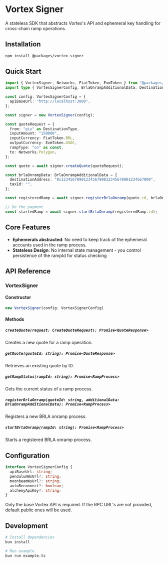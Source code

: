 # Vortex Signer

A stateless SDK that abstracts Vortex's API and ephemeral key handling for cross-chain ramp operations.

## Installation

```bash
npm install @packages/vortex-signer
```

## Quick Start

```typescript
import { VortexSigner, Networks, FiatToken, EvmToken } from "@packages/vortex-signer";
import type { VortexSignerConfig, BrlaOnrampAdditionalData, DestinationType } from "@packages/vortex-signer";

const config: VortexSignerConfig = {
  apiBaseUrl: "http://localhost:3000",
};

const signer = new VortexSigner(config);

const quoteRequest = {
  from: "pix" as DestinationType,
  inputAmount: "150000",
  inputCurrency: FiatToken.BRL,
  outputCurrency: EvmToken.USDC,
  rampType: "on" as const,
  to: Networks.Polygon,
};

const quote = await signer.createQuote(quoteRequest);

const brlaOnrampData: BrlaOnrampAdditionalData = {
  destinationAddress: "0x1234567890123456789012345678901234567890",
  taxId: "",
};

const registeredRamp = await signer.registerBrlaOnramp(quote.id, brlaOnrampData);

// Do the payment
const startedRamp = await signer.startBrlaOnramp(registeredRamp.id);
```

## Core Features
- **Ephemerals abstracted**: No need to keep track of the ephemeral accounts used in the ramp process. 
- **Stateless Design**: No internal state management - you control persistence of the rampId for status checking

## API Reference

### VortexSigner

#### Constructor

```typescript
new VortexSigner(config: VortexSignerConfig)
```

#### Methods

##### `createQuote(request: CreateQuoteRequest): Promise<QuoteResponse>`
Creates a new quote for a ramp operation.

##### `getQuote(quoteId: string): Promise<QuoteResponse>`
Retrieves an existing quote by ID.

##### `getRampStatus(rampId: string): Promise<RampProcess>`
Gets the current status of a ramp process.

##### `registerBrlaOnramp(quoteId: string, additionalData: BrlaOnrampAdditionalData): Promise<RampProcess>`
Registers a new BRLA onramp process.

##### `startBrlaOnramp(rampId: string): Promise<RampProcess>`
Starts a registered BRLA onramp process.

## Configuration

```typescript
interface VortexSignerConfig {
  apiBaseUrl: string;
  pendulumWsUrl?: string;
  moonbeamWsUrl?: string;
  autoReconnect?: boolean;
  alchemyApiKey?: string;
}
```

Only the base Vortex API is required. If the RPC URL's are not provided, default public ones will be used.


## Development

```bash
# Install dependencies
bun install

# Run example
bun run example.ts
```
